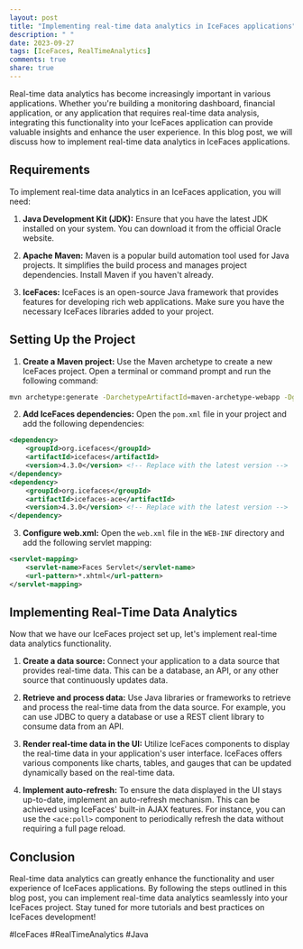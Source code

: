 ```yaml
---
layout: post
title: "Implementing real-time data analytics in IceFaces applications"
description: " "
date: 2023-09-27
tags: [IceFaces, RealTimeAnalytics]
comments: true
share: true
---
```


Real-time data analytics has become increasingly important in various applications. Whether you're building a monitoring dashboard, financial application, or any application that requires real-time data analysis, integrating this functionality into your IceFaces application can provide valuable insights and enhance the user experience. In this blog post, we will discuss how to implement real-time data analytics in IceFaces applications.

## Requirements

To implement real-time data analytics in an IceFaces application, you will need:

1. **Java Development Kit (JDK):** Ensure that you have the latest JDK installed on your system. You can download it from the official Oracle website.

2. **Apache Maven:** Maven is a popular build automation tool used for Java projects. It simplifies the build process and manages project dependencies. Install Maven if you haven't already.

3. **IceFaces:** IceFaces is an open-source Java framework that provides features for developing rich web applications. Make sure you have the necessary IceFaces libraries added to your project.

## Setting Up the Project

1. **Create a Maven project:** Use the Maven archetype to create a new IceFaces project. Open a terminal or command prompt and run the following command:

```bash
mvn archetype:generate -DarchetypeArtifactId=maven-archetype-webapp -DgroupId=com.example -DartifactId=realtime-analytics-app -Dversion=1.0.0-SNAPSHOT
```

2. **Add IceFaces dependencies:** Open the `pom.xml` file in your project and add the following dependencies:

```xml
<dependency>
    <groupId>org.icefaces</groupId>
    <artifactId>icefaces</artifactId>
    <version>4.3.0</version> <!-- Replace with the latest version -->
</dependency>
<dependency>
    <groupId>org.icefaces</groupId>
    <artifactId>icefaces-ace</artifactId>
    <version>4.3.0</version> <!-- Replace with the latest version -->
</dependency>
```

3. **Configure web.xml:** Open the `web.xml` file in the `WEB-INF` directory and add the following servlet mapping:

```xml
<servlet-mapping>
    <servlet-name>Faces Servlet</servlet-name>
    <url-pattern>*.xhtml</url-pattern>
</servlet-mapping>
```

## Implementing Real-Time Data Analytics

Now that we have our IceFaces project set up, let's implement real-time data analytics functionality.

1. **Create a data source:** Connect your application to a data source that provides real-time data. This can be a database, an API, or any other source that continuously updates data.

2. **Retrieve and process data:** Use Java libraries or frameworks to retrieve and process the real-time data from the data source. For example, you can use JDBC to query a database or use a REST client library to consume data from an API.

3. **Render real-time data in the UI:** Utilize IceFaces components to display the real-time data in your application's user interface. IceFaces offers various components like charts, tables, and gauges that can be updated dynamically based on the real-time data.

4. **Implement auto-refresh:** To ensure the data displayed in the UI stays up-to-date, implement an auto-refresh mechanism. This can be achieved using IceFaces' built-in AJAX features. For instance, you can use the `<ace:poll>` component to periodically refresh the data without requiring a full page reload.

## Conclusion

Real-time data analytics can greatly enhance the functionality and user experience of IceFaces applications. By following the steps outlined in this blog post, you can implement real-time data analytics seamlessly into your IceFaces project. Stay tuned for more tutorials and best practices on IceFaces development!

#IceFaces #RealTimeAnalytics #Java